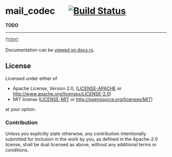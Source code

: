 
# mail_codec &emsp; [![Build Status](https://travis-ci.org/dathinab/mail_codec.svg?branch=master)](https://travis-ci.org/dathinab/mail_codec)

**TODO**

---

TODO


Documentation can be [viewed on docs.rs](https://docs.rs/mail-codec).


## License

Licensed under either of

 * Apache License, Version 2.0, ([LICENSE-APACHE](LICENSE-APACHE) or http://www.apache.org/licenses/LICENSE-2.0)
 * MIT license ([LICENSE-MIT](LICENSE-MIT) or http://opensource.org/licenses/MIT)

at your option.

### Contribution

Unless you explicitly state otherwise, any contribution intentionally submitted
for inclusion in the work by you, as defined in the Apache-2.0 license, shall be dual licensed as above, without any
additional terms or conditions.
